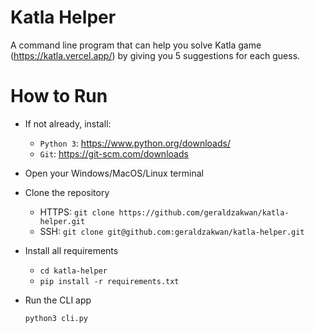 # Katla Helper

A command line program that can help you solve Katla game (https://katla.vercel.app/)
by giving you 5 suggestions for each guess.

# How to Run

- If not already, install:

  - `Python 3`: https://www.python.org/downloads/
  - `Git`: https://git-scm.com/downloads

- Open your Windows/MacOS/Linux terminal

- Clone the repository

  - HTTPS: `git clone https://github.com/geraldzakwan/katla-helper.git`
  - SSH: `git clone git@github.com:geraldzakwan/katla-helper.git`

- Install all requirements

  - `cd katla-helper`
  - `pip install -r requirements.txt`

- Run the CLI app

  `python3 cli.py`
